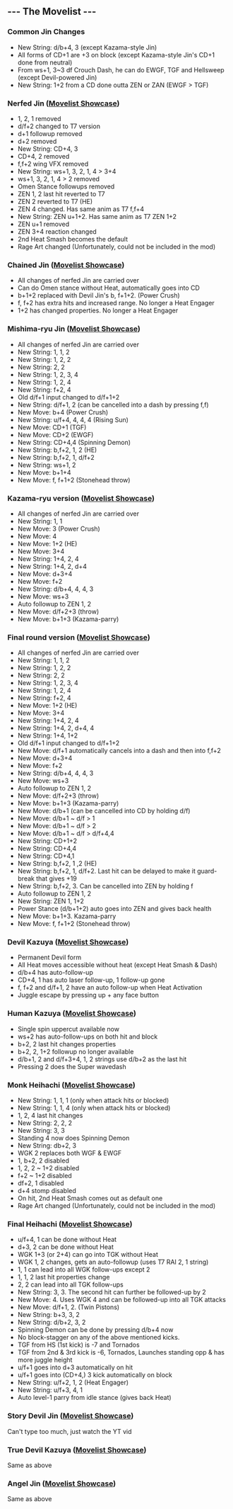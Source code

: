 ## --- The Movelist ---

### Common Jin Changes
 - New String: d/b+4, 3 (except Kazama-style Jin)
 - All forms of CD+1 are +3 on block (except Kazama-style Jin's CD+1 done from neutral)
 - From ws+1, 3~3 df Crouch Dash, he can do EWGF, TGF and Hellsweep (except Devil-powered Jin)
 - New String: 1+2 from a CD done outta ZEN or ZAN (EWGF > TGF)

### Nerfed Jin ([Movelist Showcase](https://youtu.be/6HofnzDjPlM?si=50FrGFlMTeYukU4h))
  - 1, 2, 1 removed
  - d/f+2 changed to T7 version
  - d+1 followup removed
  - d+2 removed
  - New String: CD+4, 3
  - CD+4, 2 removed
  - f,f+2 wing VFX removed
  - New String: ws+1, 3, 2, 1, 4 > 3+4
  - ws+1, 3, 2, 1, 4 > 2 removed
  - Omen Stance followups removed
  - ZEN 1, 2 last hit reverted to T7
  - ZEN 2 reverted to T7 (HE)
  - ZEN 4 changed. Has same anim as T7 f,f+4
  - New String: ZEN u+1+2. Has same anim as T7 ZEN 1+2
  - ZEN u+1 removed
  - ZEN 3+4 reaction changed
  - 2nd Heat Smash becomes the default
  - Rage Art changed (Unfortunately, could not be included in the mod)

### Chained Jin ([Movelist Showcase](https://youtu.be/sGyW_vB67AU?si=TNRfahpDfwABnccD))
  - All changes of nerfed Jin are carried over
  - Can do Omen stance without Heat, automatically goes into CD
  - b+1+2 replaced with Devil Jin's b, f+1+2. (Power Crush)
  - f, f+2 has extra hits and increased range. No longer a Heat Engager
  - 1+2 has changed properties. No longer a Heat Engager

### Mishima-ryu Jin ([Movelist Showcase](https://youtu.be/0ps2y6iVXAU?si=n6cLOPIMdrhlbil2))
  - All changes of nerfed Jin are carried over
  - New String: 1, 1, 2
  - New String: 1, 2, 2
  - New String: 2, 2
  - New String: 1, 2, 3, 4
  - New String: 1, 2, 4
  - New String: f+2, 4
  - Old d/f+1 input changed to d/f+1+2
  - New String: d/f+1, 2 (can be cancelled into a dash by pressing f,f)
  - New Move: b+4 (Power Crush)
  - New String: u/f+4, 4, 4, 4 (Rising Sun)
  - New Move: CD+1 (TGF)
  - New Move: CD+2 (EWGF)
  - New String: CD+4,4 (Spinning Demon)
  - New String: b,f+2, 1, 2 (HE)
  - New String: b,f+2, 1, d/f+2
  - New String: ws+1, 2
  - New Move: b+1+4
  - New Move: f, f+1+2 (Stonehead throw)
 
### Kazama-ryu version ([Movelist Showcase](https://youtu.be/8U46MUsRbCc?si=pN1wTaWOEM5qhnzj))
  - All changes of nerfed Jin are carried over
  - New String: 1, 1
  - New Move: 3 (Power Crush)
  - New Move: 4
  - New Move: 1+2 (HE)
  - New Move: 3+4
  - New String: 1+4, 2, 4
  - New String: 1+4, 2, d+4
  - New Move: d+3+4
  - New Move: f+2
  - New String: d/b+4, 4, 4, 3
  - New Move: ws+3
  - Auto followup to ZEN 1, 2
  - New Move: d/f+2+3 (throw)
  - New Move: b+1+3 (Kazama-parry)

### Final round version ([Movelist Showcase](https://youtu.be/8F8FVwETclE?si=tMkAyzTuQbn2YFkz))
  - All changes of nerfed Jin are carried over
  - New String: 1, 1, 2
  - New String: 1, 2, 2
  - New String: 2, 2
  - New String: 1, 2, 3, 4
  - New String: 1, 2, 4
  - New String: f+2, 4
  - New Move: 1+2 (HE)
  - New Move: 3+4
  - New String: 1+4, 2, 4
  - New String: 1+4, 2, d+4, 4
  - New String: 1+4, 1+2
  - Old d/f+1 input changed to d/f+1+2
  - New Move: d/f+1 automatically cancels into a dash and then into f,f+2
  - New Move: d+3+4
  - New Move: f+2
  - New String: d/b+4, 4, 4, 3
  - New Move: ws+3
  - Auto followup to ZEN 1, 2
  - New Move: d/f+2+3 (throw)
  - New Move: b+1+3 (Kazama-parry)
  - New Move: d/b+1 (can be cancelled into CD by holding d/f)
  - New Move: d/b+1 ~ d/f > 1
  - New Move: d/b+1 ~ d/f > 2
  - New Move: d/b+1 ~ d/f > d/f+4,4
  - New String: CD+1+2
  - New String: CD+4,4
  - New String: CD+4,1
  - New String: b,f+2, 1 ,2 (HE)
  - New String: b,f+2, 1, d/f+2. Last hit can be delayed to make it guard-break that gives +19
  - New String: b,f+2, 3. Can be cancelled into ZEN by holding f
  - Auto followup to ZEN 1, 2
  - New String: ZEN 1, 1+2
  - Power Stance (d/b+1+2) auto goes into ZEN and gives back health
  - New Move: b+1+3. Kazama-parry
  - New Move: f, f+1+2 (Stonehead throw)

### Devil Kazuya ([Movelist Showcase](https://youtu.be/J-8y6qyw0Nc?si=JFoj5YWk-2gcECwp))
  - Permanent Devil form
  - All Heat moves accessible without heat (except Heat Smash & Dash)
  - d/b+4 has auto-follow-up
  - CD+4, 1 has auto laser follow-up, 1 follow-up gone
  - f, f+2 and d/f+1, 2 have an auto follow-up when Heat Activation
  - Juggle escape by pressing up + any face button

### Human Kazuya ([Movelist Showcase](https://youtu.be/3XW_rf9rrFI?si=iOVbqtqqHHhmfSzF))
  - Single spin uppercut available now
  - ws+2 has auto-follow-ups on both hit and block
  - b+2, 2 last hit changes properties
  - b+2, 2, 1+2 followup no longer available
  - d/b+1, 2 and d/f+3+4, 1, 2 strings use d/b+2 as the last hit
  - Pressing 2 does the Super wavedash

### Monk Heihachi ([Movelist Showcase](https://youtu.be/z4sO4FYiYmU?si=hZ0uQ5lw3xYnf0Gy))
  - New String: 1, 1, 1 (only when attack hits or blocked)
  - New String: 1, 1, 4 (only when attack hits or blocked)
  - 1, 2, 4 last hit changes
  - New String: 2, 2, 2
  - New String: 3, 3
  - Standing 4 now does Spinning Demon
  - New String: db+2, 3
  - WGK 2 replaces both WGF & EWGF
  - 1, b+2, 2 disabled
  - 1, 2, 2 ~ 1+2 disabled
  - f+2 ~ 1+2 disabled
  - df+2, 1 disabled
  - d+4 stomp disabled
  - On hit, 2nd Heat Smash comes out as default one
  - Rage Art changed (Unfortunately, could not be included in the mod)

### Final Heihachi ([Movelist Showcase](https://youtu.be/OnGgvl0mjRc?si=qylQPTVhdPC7ix3j))
  - u/f+4, 1 can be done without Heat
  - d+3, 2 can be done without Heat
  - WGK 1+3 (or 2+4) can go into TGK without Heat
  - WGK 1, 2 changes, gets an auto-followup (uses T7 RAI 2, 1 string)
  - 1, 1 can lead into all WGK follow-ups except 2
  - 1, 1, 2 last hit properties change
  - 2, 2 can lead into all TGK follow-ups
  - New String: 3, 3. The second hit can further be followed-up by 2
  - New Move: 4. Uses WGK 4 and can be followed-up into all TGK attacks
  - New Move: d/f+1, 2. (Twin Pistons)
  - New String: b+3, 3, 2
  - New String: d/b+2, 3, 2
  - Spinning Demon can be done by pressing d/b+4 now
  - No block-stagger on any of the above mentioned kicks.
  - TGF from HS (1st kick) is -7 and Tornados
  - TGF from 2nd & 3rd kick is -6, Tornados, Launches standing opp & has more juggle height
  - u/f+1 goes into d+3 automatically on hit
  - u/f+1 goes into (CD+4,) 3 kick automatically on block
  - New String: u/f+2, 1, 2 (Heat Engager)
  - New String: u/f+3, 4, 1
  - Auto level-1 parry from idle stance (gives back Heat)

### Story Devil Jin ([Movelist Showcase](https://youtu.be/gf3gVb3U4iw?si=n522Q8qT-QCsvSpq))
Can't type too much, just watch the YT vid

### True Devil Kazuya ([Movelist Showcase](https://youtu.be/xVElwSrIbS4?si=gKqt5fUjx0knOxyB))
Same as above

### Angel Jin ([Movelist Showcase](https://youtu.be/NlOam1_j3MY?si=Qsg8GAE-qdFiQUmU))
Same as above
